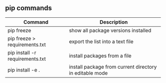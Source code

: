 ## pip commands

Command | Description
--- | ---
pip freeze | show all package versions installed
pip freeze > requirements.txt | export the list into a text file
pip install -r requirements.txt | install packages from a file
pip install -e . | install package from current directory in editable mode

